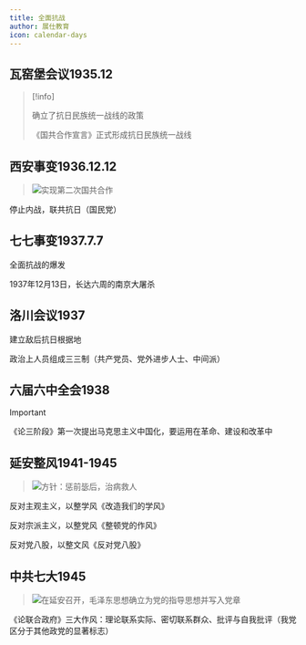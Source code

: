 ```yaml
---
title: 全面抗战
author: 展仕教育
icon: calendar-days
---
```


## 瓦窑堡会议<span alt="blue">1935.12</span>

> [!info]
>
> 确立了抗日民族统一战线的政策
>
> 《国共合作宣言》正式形成抗日民族统一战线

## 西安事变<span alt="orange">1936.12.12</span>

> ![](/badge/success.svg)实现第二次国共合作

停止内战，联共抗日（国民党）

## 七七事变<span alt="orange">1937.7.7</span>

全面抗战的爆发

1937年12月13日，长达六周的南京大屠杀

## 洛川会议<span alt="blue">1937</span>

建立敌后抗日根据地

政治上人员组成三三制（共产党员、党外进步人士、中间派）

## 六届六中全会<span alt="blue">1938</span>

> [!important]
>
> 《论三阶段》第一次提出马克思主义中国化，要运用在革命、建设和改革中

## 延安整风<span alt="blue">1941-1945</span>

> ![](/badge/question.svg)方针：惩前毖后，治病救人

反对主观主义，以整学风《改造我们的学风》

反对宗派主义，以整党风《整顿党的作风》

反对党八股，以整文风《反对党八股》

## 中共七大<span alt="purple">1945</span>

> ![](/badge/info.svg)在延安召开，毛泽东思想确立为党的指导思想并写入党章

《论联合政府》三大作风：理论联系实际、密切联系群众、批评与自我批评（我党区分于其他政党的显著标志）

